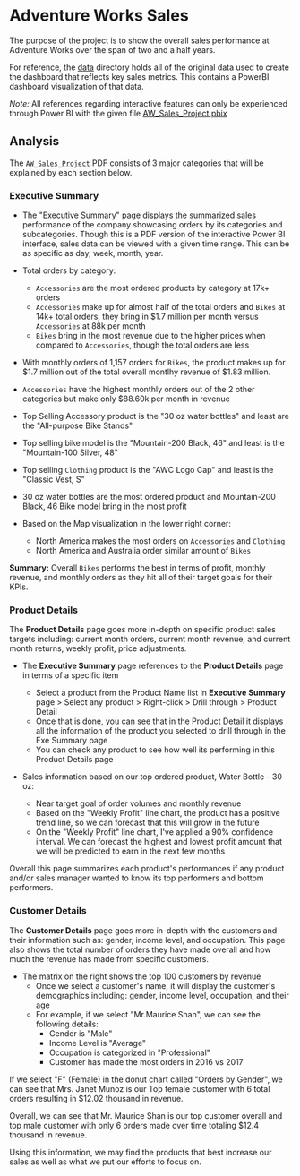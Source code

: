 # Adventure Works Sales

The purpose of the project is to show the overall sales performance at Adventure Works over the span of two and a half years.

For reference, the [data](./data) directory holds all of the original data used to create the dashboard that reflects key sales metrics. This contains a PowerBI dashboard visualization of that data.

*Note:* All references regarding interactive features can only be experienced through Power BI with the given file [AW_Sales_Project.pbix](./AW_Sales_Project.pbix)

## Analysis

The [`AW_Sales_Project`](./AW_Sales_Project.pdf) PDF consists of 3 major categories that will be explained by each section below.

### Executive Summary
- The "Executive Summary" page displays the summarized sales performance of the company showcasing orders by its categories and subcategories. Though this is a PDF version of the interactive Power BI interface, sales data can be viewed with a given time range. This can be as specific as day, week, month, year.

- Total orders by category:
  - `Accessories` are the most ordered products by category at 17k+ orders
  - `Accessories` make up for almost half of the total orders and `Bikes` at 14k+ total orders, they bring in $1.7 million per month versus `Accessories` at 88k per month
  - `Bikes` bring in the most revenue due to the higher prices when compared to `Accessories`, though the total orders are less
- With monthly orders of 1,157 orders for `Bikes`, the product makes up for $1.7 million out of the total overall montlhy revenue of $1.83 million.
- `Accessories` have the highest monthly orders out of the 2 other categories but make only $88.60k per month in revenue
- Top Selling Accessory product is the "30 oz water bottles" and least are the "All-purpose Bike Stands"
- Top selling bike model is the "Mountain-200 Black, 46" and least is the "Mountain-100 Silver, 48"
- Top selling `Clothing` product is the "AWC Logo Cap" and least is the "Classic Vest, S"
- 30 oz water bottles are the most ordered product and Mountain-200 Black, 46 Bike model bring in the most profit
- Based on the Map visualization in the lower right corner:
  - North America makes the most orders on `Accessories` and `Clothing`
  - North America and Australia order similar amount of `Bikes`

**Summary:** Overall `Bikes` performs the best in terms of profit, monthly revenue, and monthly orders as they hit all of their target goals for their KPIs.

### Product Details
The **Product Details** page goes more in-depth on specific product sales targets including: current month orders, current month revenue, and current month returns, weekly profit, price adjustments.

- The **Executive Summary** page references to the **Product Details** page in terms of a specific item
  - Select a product from the Product Name list in **Executive Summary** page > Select any product > Right-click > Drill through > Product Detail
  - Once that is done, you can see that in the Product Detail it displays all the information of the product you selected to drill through in the Exe Summary page
  - You can check any product to see how well its performing in this Product Details page
  
- Sales information based on our top ordered product, Water Bottle - 30 oz:
  - Near target goal of order volumes and monthly revenue
  - Based on the "Weekly Profit" line chart, the product has a positive trend line, so we can forecast that this will grow in the future
  - On the "Weekly Profit" line chart, I've applied a 90% confidence interval. We can forecast the highest and lowest profit amount that we will be predicted to earn in the next few months

Overall this page summarizes each product's performances if any product and/or sales manager wanted to know its top performers and bottom performers.

### Customer Details
The **Customer Details** page goes more in-depth with the customers and their information such as: gender, income level, and occupation. This page also shows the total number of orders they have made overall and how much the revenue has made from specific customers.

- The matrix on the right shows the top 100 customers by revenue
  - Once we select a customer's name, it will display the customer's demographics including: gender, income level, occupation, and their age
  - For example, if we select "Mr.Maurice Shan", we can see the following details:
    - Gender is "Male"
    - Income Level is "Average"
    - Occupation is categorized in "Professional"
    - Customer has made the most orders in 2016 vs 2017

If we select "F" (Female) in the donut chart called "Orders by Gender", we can see that Mrs. Janet Munoz is our Top female customer with 6 total orders resulting in $12.02 thousand in revenue.
  
Overall, we can see that Mr. Maurice Shan is our top customer overall and top male customer with only 6 orders made over time totaling $12.4 thousand in revenue.

Using this information, we may find the products that best increase our sales as well as what we put our efforts to focus on.
